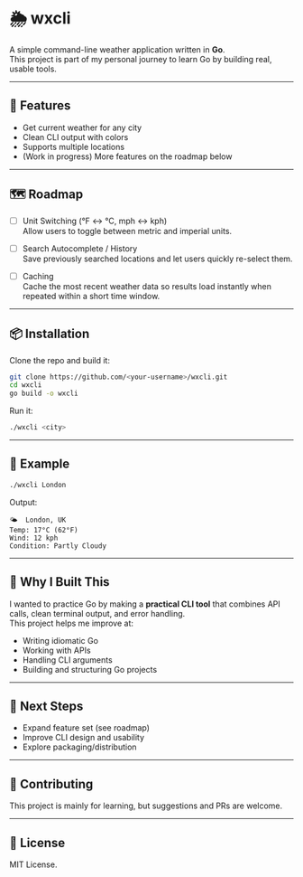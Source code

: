# 🌦️ wxcli

A simple command-line weather application written in **Go**.  
This project is part of my personal journey to learn Go by building real, usable tools.  

---

## 🚀 Features

- Get current weather for any city  
- Clean CLI output with colors  
- Supports multiple locations  
- (Work in progress) More features on the roadmap below  

---

## 🗺️ Roadmap

- [ ] Unit Switching (°F ↔ °C, mph ↔ kph)  
  Allow users to toggle between metric and imperial units.  

- [ ] Search Autocomplete / History  
  Save previously searched locations and let users quickly re-select them.  

- [ ] Caching  
  Cache the most recent weather data so results load instantly when repeated within a short time window.  

---

## 📦 Installation

Clone the repo and build it:

```bash
git clone https://github.com/<your-username>/wxcli.git
cd wxcli
go build -o wxcli
```

Run it:

```bash
./wxcli <city>
```

---

## 📝 Example

```bash
./wxcli London
```

Output:

```
🌤️  London, UK
Temp: 17°C (62°F)
Wind: 12 kph
Condition: Partly Cloudy
```

---

## 🎯 Why I Built This

I wanted to practice Go by making a **practical CLI tool** that combines API calls, clean terminal output, and error handling.  
This project helps me improve at:  

- Writing idiomatic Go  
- Working with APIs  
- Handling CLI arguments  
- Building and structuring Go projects  

---

## 📌 Next Steps

- Expand feature set (see roadmap)  
- Improve CLI design and usability  
- Explore packaging/distribution  

---

## 🤝 Contributing

This project is mainly for learning, but suggestions and PRs are welcome.  

---

## 📜 License

MIT License.  
